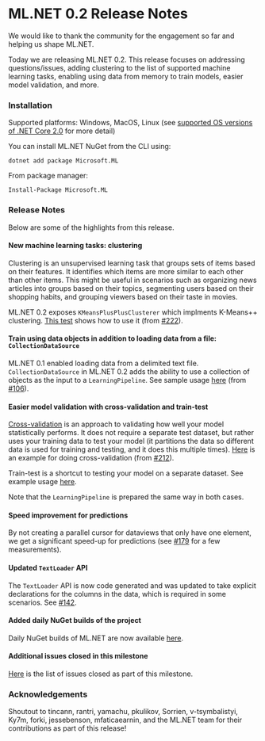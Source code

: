 # ML.NET 0.2 Release Notes

We would like to thank the community for the engagement so far and helping us shape ML.NET.

Today we are releasing ML.NET 0.2. This release focuses on addressing questions/issues, adding clustering to the list of supported machine learning tasks, enabling using data from memory to train models, easier model validation, and more.

### Installation

Supported platforms: Windows, MacOS, Linux (see [supported OS versions of .NET Core 2.0](https://github.com/dotnet/core/blob/master/release-notes/2.0/2.0-supported-os.md) for more detail)

You can install ML.NET NuGet from the CLI using:
```
dotnet add package Microsoft.ML
```

From package manager:
```
Install-Package Microsoft.ML
```

### Release Notes

Below are some of the highlights from this release.

#### New machine learning tasks: clustering

Clustering is an unsupervised learning task that groups sets of items based on their features. It identifies which items are more similar to each other than other items. This might be useful in scenarios such as organizing news articles into groups based on their topics, segmenting users based on their shopping habits, and grouping viewers based on their taste in movies. 

ML.NET 0.2 exposes `KMeansPlusPlusClusterer` which implments K-Means++ clustering. [This test](https://github.com/dotnet/machinelearning/blob/78810563616f3fcb0b63eb8a50b8b2e62d9d65fc/test/Microsoft.ML.Tests/Scenarios/ClusteringTests.cs) shows how to use it (from [#222](https://github.com/dotnet/machinelearning/pull/222)).

#### Train using data objects in addition to loading data from a file: `CollectionDataSource`

ML.NET 0.1 enabled loading data from a delimited text file. `CollectionDataSource` in ML.NET 0.2 adds the ability to use a collection of objects as the input to a `LearningPipeline`. See sample usage [here](https://github.com/dotnet/machinelearning/blob/78810563616f3fcb0b63eb8a50b8b2e62d9d65fc/test/Microsoft.ML.Tests/CollectionDataSourceTests.cs#L133) (from [#106](https://github.com/dotnet/machinelearning/pull/106)). 

#### Easier model validation with cross-validation and train-test

[Cross-validation](https://en.wikipedia.org/wiki/Cross-validation_(statistics)) is an approach to validating how well your model statistically performs. It does not require a separate test dataset, but rather uses your training data to test your model (it partitions the data so different data is used for training and testing, and it does this multiple times). [Here](https://github.com/dotnet/machinelearning/blob/78810563616f3fcb0b63eb8a50b8b2e62d9d65fc/test/Microsoft.ML.Tests/Scenarios/SentimentPredictionTests.cs#L51) is an example for doing cross-validation (from [#212](https://github.com/dotnet/machinelearning/pull/212)).

Train-test is a shortcut to testing your model on a separate dataset. See example usage [here](https://github.com/dotnet/machinelearning/blob/78810563616f3fcb0b63eb8a50b8b2e62d9d65fc/test/Microsoft.ML.Tests/Scenarios/SentimentPredictionTests.cs#L36). 

Note that the `LearningPipeline` is prepared the same way in both cases. 

#### Speed improvement for predictions

By not creating a parallel cursor for dataviews that only have one element, we get a significant speed-up for predictions (see [#179](https://github.com/dotnet/machinelearning/issues/179) for a few measurements).

#### Updated `TextLoader` API

The `TextLoader` API is now code generated and was updated to take explicit declarations for the columns in the data, which is required in some scenarios. See [#142](https://github.com/dotnet/machinelearning/pull/142).

#### Added daily NuGet builds of the project

Daily NuGet builds of ML.NET are now available [here](https://dotnet.myget.org/feed/dotnet-core/package/nuget/Microsoft.ML).

#### Additional issues closed in this milestone

[Here](https://github.com/dotnet/machinelearning/milestone/1?closed=1) is the list of issues closed as part of this milestone.

### Acknowledgements

Shoutout to tincann, rantri, yamachu, pkulikov, Sorrien, v-tsymbalistyi, Ky7m, forki, jessebenson, mfaticaearnin, and the ML.NET team for their contributions as part of this release! 
